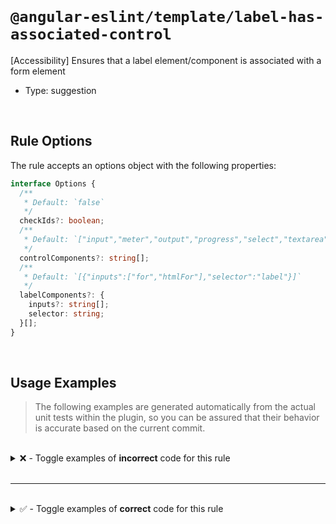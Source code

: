 <!--

  DO NOT EDIT.

  This markdown file was autogenerated using a mixture of the following files as the source of truth for its data:
  - ../../src/rules/label-has-associated-control.ts
  - ../../tests/rules/label-has-associated-control/cases.ts

  In order to update this file, it is therefore those files which need to be updated, as well as potentially the generator script:
  - ../../../../tools/scripts/generate-rule-docs.ts

-->

<br>

# `@angular-eslint/template/label-has-associated-control`

[Accessibility] Ensures that a label element/component is associated with a form element

- Type: suggestion

<br>

## Rule Options

The rule accepts an options object with the following properties:

```ts
interface Options {
  /**
   * Default: `false`
   */
  checkIds?: boolean;
  /**
   * Default: `["input","meter","output","progress","select","textarea"]`
   */
  controlComponents?: string[];
  /**
   * Default: `[{"inputs":["for","htmlFor"],"selector":"label"}]`
   */
  labelComponents?: {
    inputs?: string[];
    selector: string;
  }[];
}

```

<br>

## Usage Examples

> The following examples are generated automatically from the actual unit tests within the plugin, so you can be assured that their behavior is accurate based on the current commit.

<br>

<details>
<summary>❌ - Toggle examples of <strong>incorrect</strong> code for this rule</summary>

<br>

#### Default Config

```json
{
  "rules": {
    "@angular-eslint/template/label-has-associated-control": [
      "error"
    ]
  }
}
```

<br>

#### ❌ Invalid Code

```html
<label>Label</label>
~~~~~~~~~~~~~~~~~~~~
```

<br>

---

<br>

#### Custom Config

```json
{
  "rules": {
    "@angular-eslint/template/label-has-associated-control": [
      "error",
      {
        "checkIds": true
      }
    ]
  }
}
```

<br>

#### ❌ Invalid Code

```html
<label for="id">Label</label>
~~~~~~~~~~~~~~~~~~~~~~~~~~~~~
<input id="otherId" />
```

<br>

---

<br>

#### Custom Config

```json
{
  "rules": {
    "@angular-eslint/template/label-has-associated-control": [
      "error",
      {
        "labelComponents": [
          {
            "inputs": [
              "id"
            ],
            "selector": "app-label"
          }
        ]
      }
    ]
  }
}
```

<br>

#### ❌ Invalid Code

```html
<app-label anotherAttribute="id"></app-label>
~~~~~~~~~~~~~~~~~~~~~~~~~~~~~~~~~~~~~~~~~~~~~
```

</details>

<br>

---

<br>

<details>
<summary>✅ - Toggle examples of <strong>correct</strong> code for this rule</summary>

<br>

#### Default Config

```json
{
  "rules": {
    "@angular-eslint/template/label-has-associated-control": [
      "error"
    ]
  }
}
```

<br>

#### ✅ Valid Code

```html
<ng-container *ngFor="let item of items; index as index">
  <label for="item-{{index}}">Label #{{index}</label>
  <input id="item-{{index}}" [(ngModel)]="item.name">
</ng-container>
<label for="id"></label>
<label for="{{id}}"></label>
<label [attr.for]="id"></label>
<label [htmlFor]="id"></label>
```

<br>

---

<br>

#### Custom Config

```json
{
  "rules": {
    "@angular-eslint/template/label-has-associated-control": [
      "error",
      {
        "controlComponents": [
          "my-custom-control"
        ],
        "labelComponents": [
          {
            "inputs": [
              "for",
              "htmlFor",
              "myCustomFor"
            ],
            "selector": "label"
          }
        ]
      }
    ]
  }
}
```

<br>

#### ✅ Valid Code

```html
<label [myCustomFor]="customId">Label</label>
<my-custom-control [id]="customId"></my-custom-control>
```

<br>

---

<br>

#### Custom Config

```json
{
  "rules": {
    "@angular-eslint/template/label-has-associated-control": [
      "error",
      {
        "controlComponents": [
          "app-input"
        ],
        "labelComponents": [
          {
            "inputs": [
              "id"
            ],
            "selector": "app-label"
          }
        ]
      }
    ]
  }
}
```

<br>

#### ✅ Valid Code

```html
<app-label id="name"></app-label>
<app-label id="{{name}}"></app-label>
<app-label [id]="name"></app-label>
<label [htmlFor]="id"></label>
```

<br>

---

<br>

#### Custom Config

```json
{
  "rules": {
    "@angular-eslint/template/label-has-associated-control": [
      "error",
      {
        "controlComponents": [
          "app-input"
        ],
        "labelComponents": [
          {
            "inputs": [
              "id"
            ],
            "selector": "app-label"
          }
        ]
      }
    ]
  }
}
```

<br>

#### ✅ Valid Code

```html
<label><input type="radio"></label>
<label><meter></meter></label>
<label><output></output></label>
<label><progress></progress></label>
<label><select><option>1</option></select></label>
<label><textarea></textarea></label>
<a-label><input></a-label>
<label>
  Label
  <input>
</label>
<label>
  Label
  <span><input></span>
</label>
<app-label>
  <span>
    <app-input></app-input>
  </span>
</app-label>
```

<br>

---

<br>

#### Custom Config

```json
{
  "rules": {
    "@angular-eslint/template/label-has-associated-control": [
      "error",
      {
        "checkIds": true
      }
    ]
  }
}
```

<br>

#### ✅ Valid Code

```html
<input type="radio" id="id"/>
<label for="id"></label>
```

</details>

<br>

